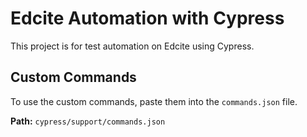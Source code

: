 # Edcite Automation with Cypress

This project is for test automation on Edcite using Cypress.

## Custom Commands

To use the custom commands, paste them into the `commands.json` file.

**Path:** `cypress/support/commands.json`
